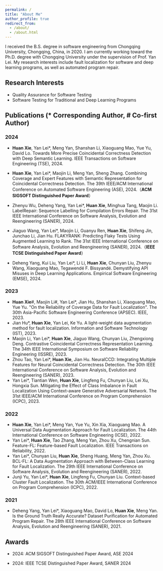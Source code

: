 ```yaml
---
permalink: /
title: "About Me"
author_profile: true
redirect_from: 
  - /about/
  - /about.html
---
```


I received the B.S. degree in software engineering from Chongqing University, Chongqing, China, in 2020. I am currently working toward the Ph.D. degree with Chongqing University under the supervision of Prof. Yan Lei. My research interests include fault localization for software and deep learning programs, as well as automated program repair.

## Research Interests

- Quality Assurance for Software Testing
- Software Testing for Traditional and Deep Learning Programs

## Publications **(\* Corresponding Author, # Co-first Author)**

### 2024

-  **Huan Xie**, Yan Lei*, Meng Yan, Shanshan Li, Xiaoguang Mao, Yue Yu, David Lo. Towards More Precise Coincidental Correctness Detection with Deep Semantic Learning. IEEE Transactions on Software Engineering (TSE), 2024.
- **Huan Xie**, Yan Lei*, Maojin Li, Meng Yan, Sheng Zhang. Combining Coverage and Expert Features with Semantic Representation for Coincidental Correctness Detection. The 39th IEEE/ACM International Conference on Automated Software Engineering (ASE), 2024.（**ACM SIGSOFT Distinguished Paper Award**）
- Zhenyu Wu, Deheng Yang, Yan Lei*, **Huan Xie**, Minghua Tang, Maojin Li. LabelRepair: Sequence Labelling for Compilation Errors Repair. The 31st IEEE International Conference on Software Analysis, Evolution and Reengineering (SANER), 2024. 

- Jiaguo Wang, Yan Lei*, Maojin Li, Guanyu Ren, **Huan Xie**, Shifeng Jin, Junchao Li, Jian Hu. FLAKYRANK: Predicting Flaky Tests Using Augmented Learning to Rank. The 31st IEEE International Conference on Software Analysis, Evolution and Reengineering (SANER), 2024.（**IEEE TCSE Distinguished Paper Award**）
- Deheng Yang, Kui Liu, Yan Lei*, Li Li, **Huan Xie**, Chunyan Liu, Zhenyu Wang, Xiaoguang Mao, Tegawendé F. Bissyandé. Demystifying API Misuses in Deep Learning Applications. Empirical Software Engineering (EMSE), 2024.

### 2023

- **Huan Xie**#, Maojin Li#, Yan Lei*, Jian Hu, Shanshan Li, Xiaoguang Mao, Yue Yu. "On the Reliability of Coverage Data for Fault Localization". The 30th Asia-Pacific Software Engineering Conference (APSEC). IEEE, 2023.
- Jian Hu*, **Huan Xie**, Yan Lei, Ke Yu. A light-weight data augmentation method for fault localization. Information and Software Technology (IST), 2023.
- Maojin Li, Yan Lei*, **Huan Xie**, Jiaguo Wang, Chunyan Liu, Zhengxiong Deng. Contrastive Coincidental Correctness Representation Learning. The 34th IEEE International Symposium on Software Reliability Engineering (ISSRE), 2023.
- Zhou Tao, Yan Lei*, **Huan Xie**, Jian Hu. NeuralCCD: Integrating Multiple Features for Neural Coincidental Correctness Detection. The 30th IEEE International Conference on Software Analysis, Evolution and Reengineering (SANER), 2023.
- Yan Lei*, Tiantian Wen, **Huan Xie**, Lingfeng Fu, Chunyan Liu, Lei Xu, Hongxia Sun. Mitigating the Effect of Class Imbalance in Fault Localization Using Context-aware Generative Adversarial Network. The 31st IEEE/ACM International Conference on Program Comprehension (ICPC), 2023.

### 2022

- **Huan Xie**, Yan Lei*, Meng Yan, Yue Yu, Xin Xia, Xiaoguang Mao. A Universal Data Augmentation Approach for Fault Localization. The 44th International Conference on Software Engineering (ICSE), 2022.
- Yan Lei*, **Huan Xie**, Tao Zhang, Meng Yan, Zhou Xu, Chengnian Sun. Feature-FL: Feature-based Fault Localization. IEEE Transactions on Reliability, 2022.
- Yan Lei*, Chunyan Liu, **Huan Xie**, Sheng Huang, Meng Yan, Zhou Xu. BCL-FL: A Data Augmentation Approach with Between-Class Learning for Fault Localization. The 29th IEEE International Conference on Software Analysis, Evolution and Reengineering (SANER), 2022.
- Junji Yu, Yan Lei*, **Huan Xie**, Lingfeng Fu, Chunyan Liu. Context-based Cluster Fault Localization. The 30th ACM/IEEE International Conference on Program Comprehension (ICPC), 2022.

### 2021

- Deheng Yang, Yan Lei*, Xiaoguang Mao, David Lo, **Huan Xie**, Meng Yan. Is the Ground Truth Really Accurate? Dataset Purification for Automated Program Repair. The 28th IEEE International Conference on Software Analysis, Evolution and Reengineering (SANER), 2021.

## **Awards**

- 2024: ACM SIGSOFT Distinguished Paper Award, ASE 2024

- 2024: IEEE TCSE Distinguished Paper Award, SANER 2024
